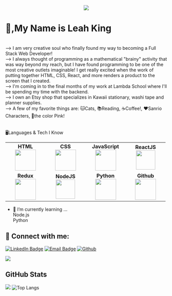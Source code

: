 <p align="center"><img src="https://media.giphy.com/media/VwmUKv6Mh91de/giphy.gif"/></p>



<h1>👋,My Name is Leah King</h1>
<br>
--> I am very creative soul who finally found my way to becoming a Full Stack Web Developer!<br>
--> I always thought of programming as a mathematical "brainy" activity that was way beyond my reach, but I have found programming to be one of the most creative outlets imaginable!  I get really excited when the work of putting together HTML, CSS, React, and more renders a product to the screen that I created.<br>
-->  I'm coming in to the final months of my work at Lambda School where I'll be spending my time with the backend.<br>
-->  I own an Etsy shop that specializes in Kawaii stationary, washi tape and planner supplies.<br>
-->  A few of my favorite things are: 🐱Cats, 📚Reading, ☕Coffee!, ❤️Sanrio Characters, 🎀the color Pink!<br>
</br>
<br>
🖥️Languages & Tech I Know    
<br>
<table>
<tbody>
 
 <td align="center" width="20%">
<span><b><center>HTML</center></b></span> 
<img height=65px src="https://img.icons8.com/color/2x/html-5.png"> 
</td>

<td align="center" width="20%">
<span><b><center>CSS</center></b></span> 
<img height=65px src="https://img.icons8.com/color/2x/css.png"> 
</td>

<td align="center" width="20%">
<span><b><center>JavaScript</center></b></span> 
<img height=65px src="https://img.icons8.com/color/2x/javascript.png"> 
</td>

<td align="center" width="20%">
<span><b><center>ReactJS</center></b></span> 
<img height=60px src="https://img.icons8.com/ultraviolet/2x/react.png"> 
</td>
</tr>
 
 <td align="center" width="20%">
<span><b><center>Redux</center></b></span> 
<img height=65px src="https://img.icons8.com/color/2x/redux.png"> 
</td>

<td align="center" width="20%">
<span><b><center>NodeJS</center></b></span> 
<img height=60px src="https://img.icons8.com/color/2x/nodejs.png"> 
</td>

<td align="center" width="20%">
<span><b><center>Python</center></b></span> 
<img height=65px src="https://img.icons8.com/color/2x/python.png"> 
</td>

<td align="center" width="20%">
<span><b><center>Github</center></b></span> 
<img height=65px src="https://img.icons8.com/ios-glyphs/2x/github-2.png"> 
</td>
</tr>
</tbody>
</table>



- 🌱 I’m currently learning ...<br>
 Node.js<br>
 Python


## 🤝 Connect with me: 
[![LinkedIn Badge](https://img.shields.io/badge/LinkedIn-Profile-informational?style=flat&logo=linkedin&logoColor=white&color=4F44D6)](https://www.linkedin.com/in/leah-king-8323a0201/)
[![Email Badge](https://img.shields.io/badge/Gmail-Email-informational?style=flat&logo=email&logoColor=white&color=4F44D6)](mailto:dancingheart714@gmail.com)
[![Github](https://img.shields.io/badge/Github-Profile-informational?style=flat&logo=github&logoColor=white&color=4F44D6)](https://github.com/dancingheart714)
 
![](https://img.shields.io/github/followers/dancingheart714?style=social) 
 
 ## GitHub Stats
![](https://github-readme-stats.jha-vineet69.vercel.app/api?username=dancingheart714&hide=stars&show_icons=true&hide_border=true&theme=omni) ![Top Langs](https://github-readme-stats.vercel.app/api/top-langs/?username=dancingheart714&hide=smalltalk&theme=omni&layout=compact&hide_border=true)
